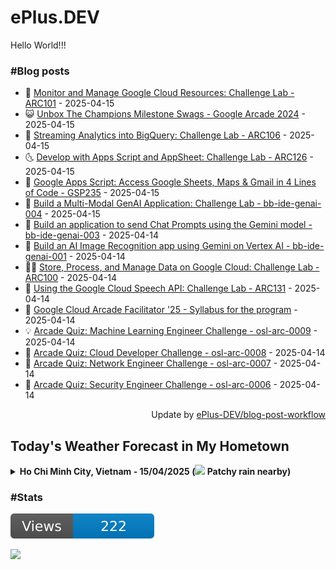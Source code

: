 # ePlus.DEV

Hello World!!!

### #Blog posts

- 🧰 [Monitor and Manage Google Cloud Resources: Challenge Lab - ARC101](https://eplus.dev/monitor-and-manage-google-cloud-resources-challenge-lab-arc101) - 2025-04-15 
- 😺 [Unbox The Champions Milestone Swags - Google Arcade 2024](https://eplus.dev/unbox-the-champions-milestone-swags-google-arcade-2024) - 2025-04-15 
- 🗽 [Streaming Analytics into BigQuery: Challenge Lab - ARC106](https://eplus.dev/streaming-analytics-into-bigquery-challenge-lab-arc106) - 2025-04-15 
- 🌜 [Develop with Apps Script and AppSheet: Challenge Lab - ARC126](https://eplus.dev/develop-with-apps-script-and-appsheet-challenge-lab-arc126) - 2025-04-15 
- 📝 [Google Apps Script: Access Google Sheets, Maps &amp; Gmail in 4 Lines of Code - GSP235](https://eplus.dev/google-apps-script-access-google-sheets-maps-and-gmail-in-4-lines-of-code-gsp235) - 2025-04-15 
- 🚀 [Build a Multi-Modal GenAI Application: Challenge Lab - bb-ide-genai-004](https://eplus.dev/build-a-multi-modal-genai-application-challenge-lab-bb-ide-genai-004) - 2025-04-15 
- 💼 [Build an application to send Chat Prompts using the Gemini model - bb-ide-genai-003](https://eplus.dev/build-an-application-to-send-chat-prompts-using-the-gemini-model-bb-ide-genai-003) - 2025-04-14 
- 🦣 [Build an AI Image Recognition app using Gemini on Vertex AI - bb-ide-genai-001](https://eplus.dev/build-an-ai-image-recognition-app-using-gemini-on-vertex-ai-bb-ide-genai-001) - 2025-04-14 
- 👨‍🏫 [Store, Process, and Manage Data on Google Cloud: Challenge Lab - ARC100](https://eplus.dev/store-process-and-manage-data-on-google-cloud-challenge-lab-arc100) - 2025-04-14 
- 🔭 [Using the Google Cloud Speech API: Challenge Lab - ARC131](https://eplus.dev/using-the-google-cloud-speech-api-challenge-lab-arc131) - 2025-04-14 
- 🤡 [Google Cloud Arcade Facilitator &#39;25 - Syllabus for the program](https://eplus.dev/google-cloud-arcade-facilitator-25-syllabus-for-the-program) - 2025-04-14 
- 💡 [Arcade Quiz: Machine Learning Engineer Challenge - osl-arc-0009](https://eplus.dev/arcade-quiz-machine-learning-engineer-challenge-osl-arc-0009) - 2025-04-14 
- 🦣 [Arcade Quiz: Cloud Developer Challenge - osl-arc-0008](https://eplus.dev/arcade-quiz-cloud-developer-challenge-osl-arc-0008) - 2025-04-14 
- 💪 [Arcade Quiz: Network Engineer Challenge - osl-arc-0007](https://eplus.dev/arcade-quiz-network-engineer-challenge-osl-arc-0007) - 2025-04-14 
- 🤡 [Arcade Quiz: Security Engineer Challenge - osl-arc-0006](https://eplus.dev/arcade-quiz-security-engineer-challenge-osl-arc-0006) - 2025-04-14 


<div align="right">
    Update by <a target="_blank" href="https://github.com/ePlus-DEV/blog-post-workflow">ePlus-DEV/blog-post-workflow</a>
</div>


## Today's Weather Forecast in My Hometown



<details>
    <summary><b>Ho Chi Minh City, Vietnam - 15/04/2025 (<img src="https://cdn.weatherapi.com/weather/64x64/day/176.png" width="25" /> Patchy rain nearby)</b>
    </summary>

    
<table>
    <tr>
        <th>Hour</th>
        <td>00:00</td><td>01:00</td><td>02:00</td><td>03:00</td><td>04:00</td><td>05:00</td><td>06:00</td><td>07:00</td><td>08:00</td><td>09:00</td><td>10:00</td><td>11:00</td><td>12:00</td><td>13:00</td><td>14:00</td><td>15:00</td><td>16:00</td><td>17:00</td><td>18:00</td><td>19:00</td><td>20:00</td><td>21:00</td><td>22:00</td><td>23:00</td>
    </tr>
    <tr>
        <th>Weather</th>
        <td><img src="https://cdn.weatherapi.com/weather/64x64/night/119.png"></img></td><td><img src="https://cdn.weatherapi.com/weather/64x64/night/116.png"></img></td><td><img src="https://cdn.weatherapi.com/weather/64x64/night/116.png"></img></td><td><img src="https://cdn.weatherapi.com/weather/64x64/night/116.png"></img></td><td><img src="https://cdn.weatherapi.com/weather/64x64/night/113.png"></img></td><td><img src="https://cdn.weatherapi.com/weather/64x64/night/116.png"></img></td><td><img src="https://cdn.weatherapi.com/weather/64x64/day/113.png"></img></td><td><img src="https://cdn.weatherapi.com/weather/64x64/day/113.png"></img></td><td><img src="https://cdn.weatherapi.com/weather/64x64/day/113.png"></img></td><td><img src="https://cdn.weatherapi.com/weather/64x64/day/113.png"></img></td><td><img src="https://cdn.weatherapi.com/weather/64x64/day/113.png"></img></td><td><img src="https://cdn.weatherapi.com/weather/64x64/day/116.png"></img></td><td><img src="https://cdn.weatherapi.com/weather/64x64/day/116.png"></img></td><td><img src="https://cdn.weatherapi.com/weather/64x64/day/122.png"></img></td><td><img src="https://cdn.weatherapi.com/weather/64x64/day/116.png"></img></td><td><img src="https://cdn.weatherapi.com/weather/64x64/day/122.png"></img></td><td><img src="https://cdn.weatherapi.com/weather/64x64/day/353.png"></img></td><td><img src="https://cdn.weatherapi.com/weather/64x64/day/353.png"></img></td><td><img src="https://cdn.weatherapi.com/weather/64x64/day/176.png"></img></td><td><img src="https://cdn.weatherapi.com/weather/64x64/night/353.png"></img></td><td><img src="https://cdn.weatherapi.com/weather/64x64/night/176.png"></img></td><td><img src="https://cdn.weatherapi.com/weather/64x64/night/116.png"></img></td><td><img src="https://cdn.weatherapi.com/weather/64x64/night/116.png"></img></td><td><img src="https://cdn.weatherapi.com/weather/64x64/night/116.png"></img></td>
    </tr>
    <tr>
        <th>Condition</th>
        <td width="200px">Cloudy </td><td width="200px">Partly Cloudy </td><td width="200px">Partly Cloudy </td><td width="200px">Partly Cloudy </td><td width="200px">Clear </td><td width="200px">Partly Cloudy </td><td width="200px">Sunny</td><td width="200px">Sunny</td><td width="200px">Sunny</td><td width="200px">Sunny</td><td width="200px">Sunny</td><td width="200px">Partly Cloudy </td><td width="200px">Partly Cloudy </td><td width="200px">Overcast </td><td width="200px">Partly cloudy</td><td width="200px">Overcast </td><td width="200px">Light rain shower</td><td width="200px">Light rain shower</td><td width="200px">Patchy rain nearby</td><td width="200px">Light rain shower</td><td width="200px">Patchy rain nearby</td><td width="200px">Partly Cloudy </td><td width="200px">Partly Cloudy </td><td width="200px">Partly Cloudy </td>
    </tr>
    <tr>
        <th>Temperature</th>
        <td>27.5 °C</td><td>27.3 °C</td><td>27.1 °C</td><td>26.7 °C</td><td>25.9 °C</td><td>25.7 °C</td><td>25.7 °C</td><td>26.8 °C</td><td>28.5 °C</td><td>30.3 °C</td><td>32.5 °C</td><td>34.3 °C</td><td>35.9 °C</td><td>36.5 °C</td><td>35.4 °C</td><td>33.7 °C</td><td>32.8 °C</td><td>30 °C</td><td>29.2 °C</td><td>28.6 °C</td><td>28.2 °C</td><td>28.2 °C</td><td>27.9 °C</td><td>27.5 °C</td>
    </tr>
    <tr>
        <th>Wind</th>
        <td>13 kph</td><td>11.2 kph</td><td>9.7 kph</td><td>9.7 kph</td><td>10.1 kph</td><td>11.2 kph</td><td>8.6 kph</td><td>8.6 kph</td><td>9.7 kph</td><td>9 kph</td><td>7.6 kph</td><td>6.5 kph</td><td>5 kph</td><td>2.9 kph</td><td>11.9 kph</td><td>16.6 kph</td><td>17.6 kph</td><td>17.6 kph</td><td>16.9 kph</td><td>16.9 kph</td><td>16.6 kph</td><td>14.4 kph</td><td>13.7 kph</td><td>13.3 kph</td>
    </tr>
</table>


<div align="right">
    Updated at: 2025-04-15T07:32:40Z - by <a target="_blank"
        href="https://github.com/ePlus-DEV/weather-forecast">ePlus-DEV/weather-forecast</a>
</div>
</details>


### #Stats

[![Image of counter](https://github.com/ePlus-DEV/view-counter/blob/main/svg/685088620/badge.svg)](https://github.com/ePlus-DEV/view-counter/blob/main/readme/685088620/week.md)

![](https://komarev.com/ghpvc/?username=ePlus-DEV&style=for-the-badge)

